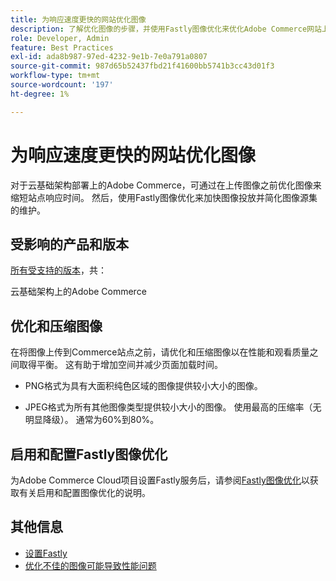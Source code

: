 ```yaml
---
title: 为响应速度更快的网站优化图像
description: 了解优化图像的步骤，并使用Fastly图像优化来优化Adobe Commerce网站上的响应时间。
role: Developer, Admin
feature: Best Practices
exl-id: ada8b987-97ed-4232-9e1b-7e0a791a0807
source-git-commit: 987d65b52437fbd21f41600bb5741b3cc43d01f3
workflow-type: tm+mt
source-wordcount: '197'
ht-degree: 1%

---
```


# 为响应速度更快的网站优化图像

对于云基础架构部署上的Adobe Commerce，可通过在上传图像之前优化图像来缩短站点响应时间。 然后，使用Fastly图像优化来加快图像投放并简化图像源集的维护。

## 受影响的产品和版本

[所有受支持的版本](../../../release/versions.md)，共：

云基础架构上的Adobe Commerce


## 优化和压缩图像

在将图像上传到Commerce站点之前，请优化和压缩图像以在性能和观看质量之间取得平衡。 这有助于增加空间并减少页面加载时间。

- PNG格式为具有大面积纯色区域的图像提供较小大小的图像。

- JPEG格式为所有其他图像类型提供较小大小的图像。 使用最高的压缩率（无明显降级）。 通常为60%到80%。

## 启用和配置Fastly图像优化

为Adobe Commerce Cloud项目设置Fastly服务后，请参阅[Fastly图像优化](https://experienceleague.adobe.com/zh-hans/docs/commerce-cloud-service/user-guide/cdn/fastly-image-optimization)以获取有关启用和配置图像优化的说明。

## 其他信息

- [设置Fastly](https://experienceleague.adobe.com/zh-hans/docs/commerce-cloud-service/user-guide/cdn/setup-fastly/fastly-configuration)
- [优化不佳的图像可能导致性能问题](https://experienceleague.adobe.com/docs/commerce-knowledge-base/kb/troubleshooting/miscellaneous/file-storage-low-specific-page-loads-are-slow.html?lang=zh-Hans)

